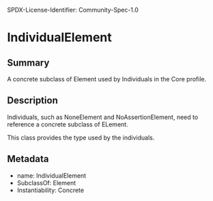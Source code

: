 SPDX-License-Identifier: Community-Spec-1.0

# IndividualElement

## Summary

A concrete subclass of Element used by Individuals in the
Core profile.

## Description

Individuals, such as NoneElement and NoAssertionElement, need to reference a
concrete subclass of ELement.

This class provides the type used by the individuals.

## Metadata

- name: IndividualElement
- SubclassOf: Element
- Instantiability: Concrete
